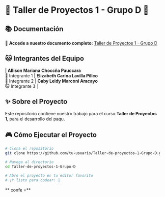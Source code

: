 # 🚀 Taller de Proyectos 1 - Grupo D 🐾

## 📚 Documentación
🔗 **Accede a nuestro documento completo:** [Taller de Proyectos 1 - Grupo D](https://docs.google.com/document/d/1eB0aGoB3n0bv9LfCaL8IsgUZu7iExukw/edit?usp=sharing&ouid=104422379930132611490&rtpof=true&sd=true)


## 🐱 Integrantes del Equipo
| **Allison Mariana Choccña Pauccara**<br>🐾 Integrante 1 | **Elizabeth Carina Lavilla Pillco**<br>🎌 Integrante 2 | **Gaby Leidy Marconi Aracayo**<br>😺 Integrante 3 |


## ✨ Sobre el Proyecto
Este repositorio contiene nuestro trabajo para el curso **Taller de Proyectos 1**, para el desarrollo del paqu.


## 🎮 Cómo Ejecutar el Proyecto
```bash
# Clona el repositorio
git clone https://github.com/tu-usuario/Taller-de-proyectos-1-Grupo-D.git

# Navega al directorio
cd Taller-de-proyectos-1-Grupo-D

# Abre el proyecto en tu editor favorito
# ¡Y listo para codear! 🎉
```

** confe ⭐**
